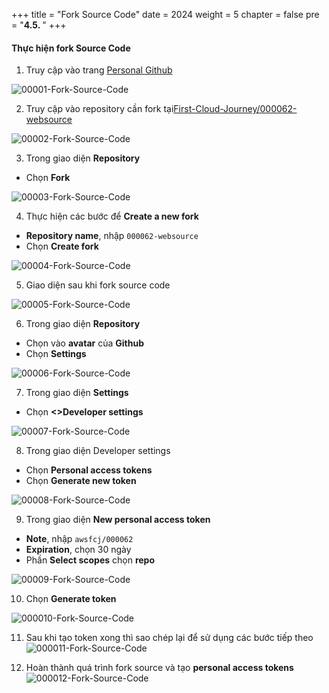 +++
title = "Fork Source Code"
date = 2024
weight = 5
chapter = false
pre = "<b>4.5. </b>"
+++

#### Thực hiện fork Source Code

1. Truy cập vào trang [Personal Github](https://github.com/)

![00001-Fork-Source-Code](/000062_CICDonEKS/images/4-Generate-Code-Pipeline/5-Fork-Source-Code/00001-Fork-Source-Code.png?width=90pc)

2. Truy cập vào repository cần fork tại[First-Cloud-Journey/000062-websource](https://github.com/First-Cloud-Journey/000062-websource)

![00002-Fork-Source-Code](/000062_CICDonEKS/images/4-Generate-Code-Pipeline/5-Fork-Source-Code/00002-Fork-Source-Code.png?width=90pc)

3. Trong giao diện **Repository**
- Chọn **Fork**

![00003-Fork-Source-Code](/000062_CICDonEKS/images/4-Generate-Code-Pipeline/5-Fork-Source-Code/00003-Fork-Source-Code.png?width=90pc)

4. Thực hiện các bước để **Create a new fork**
- **Repository name**, nhập  `000062-websource`
- Chọn  **Create fork**

![00004-Fork-Source-Code](/000062_CICDonEKS/images/4-Generate-Code-Pipeline/5-Fork-Source-Code/00004-Fork-Source-Code.png?width=90pc)

5. Giao diện sau khi fork source code

![00005-Fork-Source-Code](/000062_CICDonEKS/images/4-Generate-Code-Pipeline/5-Fork-Source-Code/00005-Fork-Source-Code.png?width=90pc)

6. Trong giao diện **Repository**
- Chọn vào **avatar** của **Github**
- Chọn **Settings**

![00006-Fork-Source-Code](/000062_CICDonEKS/images/4-Generate-Code-Pipeline/5-Fork-Source-Code/00006-Fork-Source-Code.png?width=90pc)

7. Trong giao diện **Settings**
- Chọn  **<>Developer settings**

![00007-Fork-Source-Code](/000062_CICDonEKS/images/4-Generate-Code-Pipeline/5-Fork-Source-Code/00007-Fork-Source-Code.png?width=90pc)

8. Trong giao diện Developer settings
- Chọn  **Personal access tokens**
- Chọn  **Generate new token**

![00008-Fork-Source-Code](/000062_CICDonEKS/images/4-Generate-Code-Pipeline/5-Fork-Source-Code/00008-Fork-Source-Code.png?width=90pc)

9. Trong giao diện **New personal access token**
- **Note**, nhập  `awsfcj/000062`
- **Expiration**, chọn 30 ngày
- Phần  **Select scopes** chọn **repo**

![00009-Fork-Source-Code](/000062_CICDonEKS/images/4-Generate-Code-Pipeline/5-Fork-Source-Code/00009-Fork-Source-Code.png?width=90pc)

10. Chọn **Generate token**

![000010-Fork-Source-Code](/000062_CICDonEKS/images/4-Generate-Code-Pipeline/5-Fork-Source-Code/000010-Fork-Source-Code.png?width=90pc)

11. Sau khi tạo token xong thì sao chép lại để sử dụng các bước tiếp theo
![000011-Fork-Source-Code](/000062_CICDonEKS/images/4-Generate-Code-Pipeline/5-Fork-Source-Code/000011-Fork-Source-Code.png?width=90pc)

12. Hoàn thành quá trình fork source và tạo **personal access tokens**
![000012-Fork-Source-Code](/000062_CICDonEKS/images/4-Generate-Code-Pipeline/5-Fork-Source-Code/000012-Fork-Source-Code.png?width=90pc)